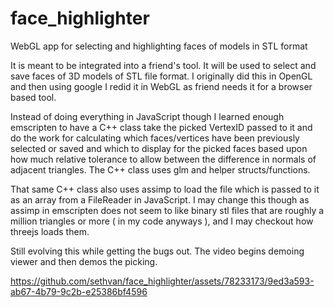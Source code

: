 # face_highlighter
WebGL app for selecting and highlighting faces of models in STL format

It is meant to be integrated into a friend's tool. It will be used to select and save faces of 3D models of STL file format. I originally did this in OpenGL and then using google I redid it in WebGL as friend needs it for a browser based tool.  

Instead of doing everything in JavaScript though I learned enough emscripten to have a C++ class take the picked VertexID passed to it and do the work for calculating which faces/vertices have been previously selected or saved and which to display for the picked faces based upon how much relative tolerance to allow between the difference in normals of adjacent triangles. The C++ class uses glm and helper structs/functions.  

That same C++ class also uses assimp to load the file which is passed to it as an array from a FileReader in JavaScript. I may change this though as assimp in emscripten does not seem to like binary stl files that are roughly a million triangles or more ( in my code anyways ), and I may checkout how threejs loads them.  

Still evolving this while getting the bugs out. The video begins demoing viewer and then demos the picking.  

https://github.com/sethvan/face_highlighter/assets/78233173/9ed3a593-ab67-4b79-9c2b-e25386bf4596










